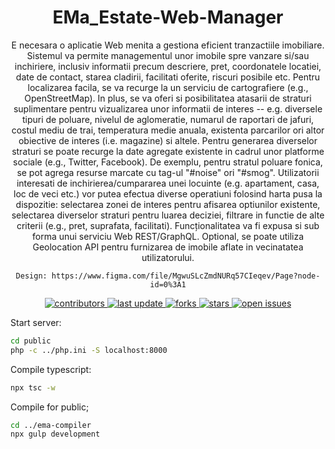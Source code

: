<div align="center">
  <h1>EMa_Estate-Web-Manager</h1>
  
  <p>
    E necesara o aplicatie Web menita a gestiona eficient tranzactiile imobiliare. Sistemul va permite managementul unor imobile spre vanzare si/sau inchiriere, inclusiv informatii precum descriere, pret, coordonatele locatiei, date de contact, starea cladirii, facilitati oferite, riscuri posibile etc. Pentru localizarea facila, se va recurge la un serviciu de cartografiere (e.g., OpenStreetMap). In plus, se va oferi si posibilitatea atasarii de straturi suplimentare pentru vizualizarea unor informatii de interes -- e.g. diversele tipuri de poluare, nivelul de aglomeratie, numarul de raportari de jafuri, costul mediu de trai, temperatura medie anuala, existenta parcarilor ori altor obiective de interes (i.e. magazine) si altele. Pentru generarea diverselor straturi se poate recurge la date agregate existente in cadrul unor platforme sociale (e.g., Twitter, Facebook). De exemplu, pentru stratul poluare fonica, se pot agrega resurse marcate cu tag-ul "#noise" ori "#smog". Utilizatorii interesati de inchirierea/cumpararea unei locuinte (e.g. apartament, casa, loc de veci etc.) vor putea efectua diverse operatiuni folosind harta pusa la dispozitie: selectarea zonei de interes pentru afisarea optiunilor existente, selectarea diverselor straturi pentru luarea deciziei, filtrare in functie de alte criterii (e.g., pret, suprafata, facilitati). Funcționalitatea va fi expusa si sub forma unui serviciu Web REST/GraphQL. Optional, se poate utiliza Geolocation API pentru furnizarea de imobile aflate in vecinatatea utilizatorului.

    Design: https://www.figma.com/file/MgwuSLcZmdNURq57CIeqev/Page?node-id=0%3A1
  </p>
  
  
<!-- Badges -->
<p>
  <a href="https://github.com/DeliTrbat/EMa_Estate-Web-Manager/graphs/contributors">
    <img src="https://img.shields.io/github/contributors/DeliTrbat/EMa_Estate-Web-Manager" alt="contributors" />
  </a>
  <a href="">
    <img src="https://img.shields.io/github/last-commit/DeliTrbat/EMa_Estate-Web-Manager" alt="last update" />
  </a>
  <a href="https://github.com/DeliTrbat/EMa_Estate-Web-Manager/network/members">
    <img src="https://img.shields.io/github/forks/DeliTrbat/EMa_Estate-Web-Manager" alt="forks" />
  </a>
  <a href="https://github.com/DeliTrbat/EMa_Estate-Web-Manager/stargazers">
    <img src="https://img.shields.io/github/stars/DeliTrbat/EMa_Estate-Web-Manager" alt="stars" />
  </a>
  <a href="https://github.com/DeliTrbat/EMa_Estate-Web-Manager/issues/">
    <img src="https://img.shields.io/github/issues/DeliTrbat/EMa_Estate-Web-Manager" alt="open issues" />
  </a>
</p>
   
</div>


Start server:
```bash
cd public
php -c ../php.ini -S localhost:8000
```


Compile typescript:
```bash
npx tsc -w
```

Compile for public;

```bash
cd ../ema-compiler
npx gulp development
```
